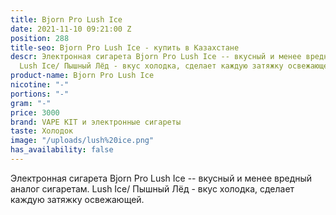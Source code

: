 ```yaml
---
title: Bjorn Pro Lush Ice
date: 2021-11-10 09:21:00 Z
position: 288
title-seo: Bjorn Pro Lush Ice - купить в Казахстане
descr: Электронная сигарета Bjorn Pro Lush Ice -- вкусный и менее вредный аналог сигаретам.
  Lush Ice/ Пышный Лёд - вкус холодка, сделает каждую затяжку освежающей.
product-name: Bjorn Pro Lush Ice
nicotine: "-"
portions: "-"
gram: "-"
price: 3000
brand: VAPE KIT и электронные сигареты
taste: Холодок
image: "/uploads/lush%20ice.png"
has_availability: false
---
```


Электронная сигарета Bjorn Pro Lush Ice -- вкусный и менее вредный аналог сигаретам. Lush Ice/ Пышный Лёд - вкус холодка, сделает каждую затяжку освежающей.